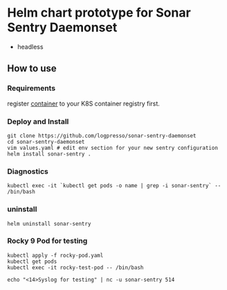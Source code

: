 # Helm chart prototype for Sonar Sentry Daemonset

- headless

## How to use

### Requirements

register [container](../../container) to your K8S container registry first.

### Deploy and Install

```
git clone https://github.com/logpresso/sonar-sentry-daemonset
cd sonar-sentry-daemonset
vim values.yaml # edit env section for your new sentry configuration
helm install sonar-sentry .
```

### Diagnostics

```
kubectl exec -it `kubectl get pods -o name | grep -i sonar-sentry` -- /bin/bash
```


### uninstall

```
helm uninstall sonar-sentry
```

### Rocky 9 Pod for testing

```
kubectl apply -f rocky-pod.yaml
kubectl get pods
kubectl exec -it rocky-test-pod -- /bin/bash
```

```
echo "<14>Syslog for testing" | nc -u sonar-sentry 514
```
